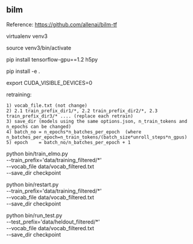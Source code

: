 ## bilm

Reference: https://github.com/allenai/bilm-tf

virtualenv venv3

source venv3/bin/activate

pip install tensorflow-gpu==1.2 h5py

pip install -e .


export CUDA_VISIBLE_DEVICES=0


retraining:

	1) vocab_file.txt (not change)
	2) 2.1 train_prefix_dir1/*, 2.2 train_prefix_dir2/*, 2.3 train_prefix_dir3/* .... (replace each retrain)
	3) save_dir (models using the same options.json, n_train_tokens and n_epochs can be changed)
	4) batch_no = n_epochs*n_batches_per_epoch  (where n_batches_per_epoch=n_train_tokens/(batch_size*unroll_steps*n_gpus)
	5) epoch    = batch_no/n_batches_per_epoch + 1


python bin/train_elmo.py \
--train_prefix='data/training_filtered/*' \
--vocab_file data/vocab_filtered.txt \
--save_dir checkpoint


python bin/restart.py \
--train_prefix='data/training_filtered/*' \
--vocab_file data/vocab_filtered.txt \
--save_dir checkpoint


python bin/run_test.py \
--test_prefix='data/heldout_filtered/*' \
--vocab_file data/vocab_filtered.txt \
--save_dir checkpoint

